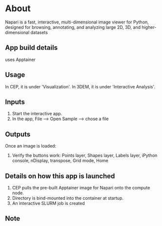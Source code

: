 # About
Napari is a fast, interactive, multi-dimensional image viewer for Python, designed for browsing, annotating, and analyzing large 2D, 3D, and higher-dimensional datasets

## App build details
uses Apptainer

## Usage
In CEP, it is under 'Visualization'.
In 3DEM, it is under 'Interactive Analysis'.

## Inputs
1. Start the interactive app.
2. In the app, File --> Open Sample --> chose a file 

## Outputs

Once an image is loaded: 
1. Verify the buttons work: Points layer, Shapes layer, Labels layer, iPython console, nDisplay, transpose, Grid mode, Home

## Details on how this app is launched
1. CEP pulls the pre-built Apptainer image for Napari onto the compute node. 
2. Directory is bind-mounted into the container at startup.
3. An interactive SLURM job is created 

## Note